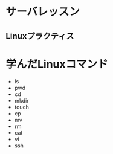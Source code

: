 # サーバレッスン
Linuxプラクティス
-----------------
# 学んだLinuxコマンド
- ls
- pwd 
- cd 
- mkdir 
- touch 
- cp
- mv 
- rm
- cat 
- vi
- ssh 
